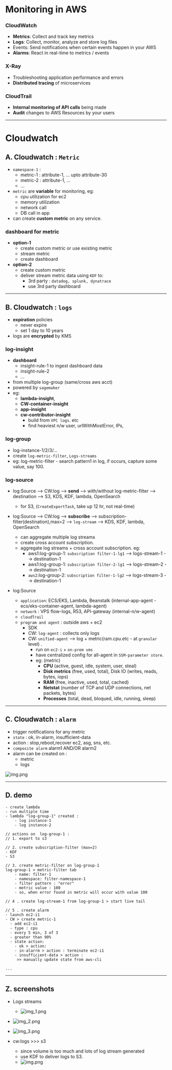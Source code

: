 # Monitoring in AWS
### CloudWatch
  - **Metrics**: Collect and track key metrics
  - **Logs**: Collect, monitor, analyze and store log files
  - Events: Send notifications when certain events happen in your AWS
  - **Alarms**: React in real-time to metrics / events
### X-Ray
  - Troubleshooting application performance and errors
  - **Distributed tracing** of microservices
### CloudTrail
  - **Internal monitoring of API calls** being made
  - **Audit** changes to AWS Resources by your users
---
# **Cloudwatch**
## A. Cloudwatch : `Metric`
- `namespace-1` : 
  - metric-1 : attribute-1, ... upto attribute-30
  - metric-2 : attribute-1, ...
  - ...
- `metric` are **variable** for monitoring, eg:
  - cpu utilization for ec2
  - memory utilization
  - network call
  - DB call in app
- can create **custom metric** on any service.

### dashboard for metric
- **option-1**
  - create custom metric or use existing metric
  - stream metric
  - create dashboard
- **option-2**
  - create custom metric
  - deliver stream metric data using `KDF` to:
    - 3rd party : `datadog, splunk, dynatrace`
    - use 3rd party dashboard

---  
## B. Cloudwatch : `logs`
- **expiration** policies 
  - never expire
  - set 1 day to 10 years
- logs are **encrypted** by KMS

### log-insight 
- **dashboard**
  - insight-rule-1 to ingest dashboard data
  - insight-rule-2
  - ...
- from multiple log-group (same/cross aws acct)
- powered by `sagemaker`
- eg:
  - **lambda-insight**, 
  - **CW-container-insight**
  - **app-insight**
  - **cw-contributor-insight**
    - build from `VPC logs`. etc
    - find heaviest n/w user, urlWithMostError, IPs,

### log-group
- log-instance-1/2/3/...
- create `log-metric-filter`, `Logs-streams`
- eg: log-metric-filter - search pattern1 in log, if occurs, capture some value, say 100.

### log-source
- log:Source --> CW:log --> **send**  -->  with/without log-metric-filter --> destination --> S3, KDS, KDF, lambda, OpenSearch
  - for S3, (`CreateExportTask`, take up 12 hr, not real-time)

- log:Source --> CW:log --> **subscribe** --> subscription-filter(destination),max=2 --> `log-stream` --> KDS, KDF, lambda, OpenSearch
  - can aggregate multiple log streams
  - create cross account subscription.
  - aggregate log streams + cross account subscription. eg:
    - aws1:log-group-1: `subscription filter-1-lg1` --> logs-stream-1  --> destination-1
    - aws1:log-group-1: `subscription filter-2-lg1` --> logs-stream-2  --> destination-1
    - `aws2`:log-group-2: `subscription filter-1-lg2` --> logs-stream-3  --> destination-1

- log:Source
  - `application`: ECS/EKS, Lambda, Beanstalk (internal-app-agent - ecs/eks-container-agent, lambda-agent)
  - `network` : VPS flow-logs, R53, API-gateway (internal-n/w-agent)
  - `cloudTrail`
  - `program and agent` : outside aws + ec2
    - SDK 
    - CW: `log-agent` : collects only logs
    - CW: `unified-agent` -->  log + metric(ram.cpu.etc - at `granular` level) .
      - run on `ec2-i` + `on-prem vms` 
      - have centralized config for all-agent in `SSM-parameter store`.
      - eg: (metric)
        - **CPU** (active, guest, idle, system, user, steal)
        - **Disk metrics** (free, used, total), Disk IO (writes, reads, bytes, iops)
        - **RAM** (free, inactive, used, total, cached)
        - **Netstat** (number of TCP and UDP connections, net packets, bytes)
        - **Processes** (total, dead, bloqued, idle, running, sleep)

---
## C. Cloudwatch : `alarm`  
- trigger notifications for any metric
- `state` : ok, in-alarm, insufficient-data
- action : stop,reboot,recover ec2, asg, sns, etc.
- `composite alarm` alarm1 AND/OR alarm2
- alarm can be created on :
  - metric
  - logs
  
![img.png](../99_img/decouple/ct/img.png)

---
## D. demo
```
- create lambda 
- run multiple time
- lambda "log-group-1" created :
    - log instance-1
    - log instance-2
    
// actions on  log-group-1 :
// 1. export to s3

// 2. create subscription-filter (max=2)
- KDF
- S3

// 3. create metric-filter on log-group-1
log-group-1 > metric-filter tab
    - name: filter-1
    - namespace: filter-namespace-1
    - filter pattern : "error"
    - metric value : 100
    - so, when error found in metric will occur with value 100
    
// 4 . create log-stream-1 from log-group-1 > start live tail

// 5 . create alarm
- launch ec2-i1 
- CW > create metric-1
  - add ec2-i1
  - type : cpu
  - every 5 min, 3 of 3
  - greater than 90%
  - state action:
    - ok > action:
    - in-alarrm > action : terminate ec2-i1
    - insufficient-data > action :
     >> manually update state from aws-cli
    
...

```
---
##  Z. screenshots
- Logs streams
  - ![img_1.png](../99_img/cw/cw-1/img_1.png)

- ![img_2.png](../99_img/cw/cw-1/img_2.png)

- ![img_3.png](../99_img/cw/cw-1/img_3.png)

- cw:logs  >>> s3
  - since volume is too much and lots of log stream generated
  - use KDF to deliver logs to S3.
  - ![img.png](../99_img/cw/cw-1/img.png)


